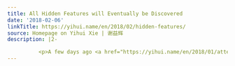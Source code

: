 ```yaml
---
title: All Hidden Features will Eventually be Discovered
date: '2018-02-06'
linkTitle: https://yihui.name/en/2018/02/hidden-features/
source: Homepage on Yihui Xie | 谢益辉
description: |2-

          <p>A few days ago <a href="https://yihui.name/en/2018/01/attention-variance/">I said</a> there was a large variance in the levels of attention of readers. The same is true for software users and the audience of talks. For example, <a href="https://twitter.com/kjhealy/status/960247344670396418">Kieran Healy</a> just happily discovered the OptiPNG hook in <strong>knitr</strong>, which was first introduced about five years ago, but I rarely mentioned it in the public (other than in the <st
---
```

